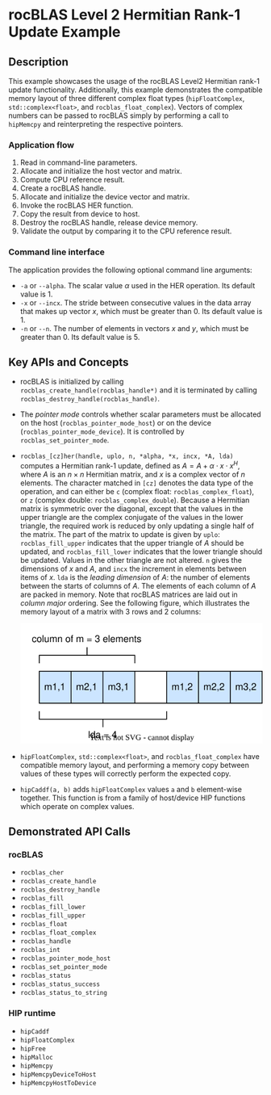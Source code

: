 # rocBLAS Level 2 Hermitian Rank-1 Update Example

## Description

This example showcases the usage of the rocBLAS Level2 Hermitian rank-1 update functionality. Additionally, this example demonstrates the compatible memory layout of three different complex float types (`hipFloatComplex`, `std::complex<float>`, and `rocblas_float_complex`). Vectors of complex numbers can be passed to rocBLAS simply by performing a call to `hipMemcpy` and reinterpreting the respective pointers.

### Application flow

1. Read in command-line parameters.
2. Allocate and initialize the host vector and matrix.
3. Compute CPU reference result.
4. Create a rocBLAS handle.
5. Allocate and initialize the device vector and matrix.
6. Invoke the rocBLAS HER function.
7. Copy the result from device to host.
8. Destroy the rocBLAS handle, release device memory.
9. Validate the output by comparing it to the CPU reference result.

### Command line interface

The application provides the following optional command line arguments:

- `-a` or `--alpha`. The scalar value $\alpha$ used in the HER operation. Its default value is 1.
- `-x` or `--incx`. The stride between consecutive values in the data array that makes up vector $x$, which must be greater than 0. Its default value is 1.
- `-n` or `--n`. The number of elements in vectors $x$ and $y$, which must be greater than 0. Its default value is 5.

## Key APIs and Concepts

- rocBLAS is initialized by calling `rocblas_create_handle(rocblas_handle*)` and it is terminated by calling `rocblas_destroy_handle(rocblas_handle)`.

- The _pointer mode_ controls whether scalar parameters must be allocated on the host (`rocblas_pointer_mode_host`) or on the device (`rocblas_pointer_mode_device`). It is controlled by `rocblas_set_pointer_mode`.

- `rocblas_[cz]her(handle, uplo, n, *alpha, *x, incx, *A, lda)` computes a Hermitian rank-1 update, defined as $A = A + \alpha \cdot x \cdot x ^ H$, where $A$ is an $n \times n$ Hermitian matrix, and $x$ is a complex vector of $n$ elements. The character matched in `[cz]` denotes the data type of the operation, and can either be `c` (complex float: `rocblas_complex_float`), or `z` (complex double: `rocblas_complex_double`). Because a Hermitian matrix is symmetric over the diagonal, except that the values in the upper triangle are the complex conjugate of the values in the lower triangle, the required work is reduced by only updating a single half of the matrix. The part of the matrix to update is given by `uplo`: `rocblas_fill_upper` indicates that the upper triangle of $A$ should be updated, and `rocblas_fill_lower` indicates that the lower triangle should be updated. Values in the other triangle are not altered. `n` gives the dimensions of $x$ and $A$, and `incx` the increment in elements between items of $x$. `lda` is the _leading dimension_ of $A$: the number of elements between the starts of columns of $A$. The elements of each column of $A$ are packed in memory. Note that rocBLAS matrices are laid out in _column major_ ordering. See the following figure, which illustrates the memory layout of a matrix with 3 rows and 2 columns:<br>

    ![Memory layout of a 3 x 2 matrix.](matrix-layout.svg)

- `hipFloatComplex`, `std::complex<float>`, and `rocblas_float_complex` have compatible memory layout, and performing a memory copy between values of these types will correctly perform the expected copy.

- `hipCaddf(a, b)` adds `hipFloatComplex` values `a` and `b` element-wise together. This function is from a family of host/device HIP functions which operate on complex values.

## Demonstrated API Calls

### rocBLAS

- `rocblas_cher`
- `rocblas_create_handle`
- `rocblas_destroy_handle`
- `rocblas_fill`
- `rocblas_fill_lower`
- `rocblas_fill_upper`
- `rocblas_float`
- `rocblas_float_complex`
- `rocblas_handle`
- `rocblas_int`
- `rocblas_pointer_mode_host`
- `rocblas_set_pointer_mode`
- `rocblas_status`
- `rocblas_status_success`
- `rocblas_status_to_string`

### HIP runtime

- `hipCaddf`
- `hipFloatComplex`
- `hipFree`
- `hipMalloc`
- `hipMemcpy`
- `hipMemcpyDeviceToHost`
- `hipMemcpyHostToDevice`
